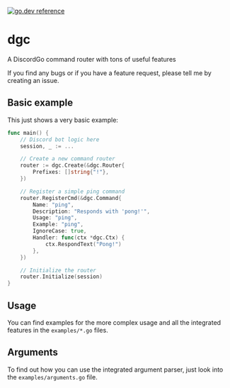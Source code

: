 [![go.dev reference](https://img.shields.io/badge/go.dev-reference-007d9c?logo=go&logoColor=white)](https://pkg.go.dev/github.com/Lukaesebrot/dgc)

# dgc
A DiscordGo command router with tons of useful features

If you find any bugs or if you have a feature request, please tell me by creating an issue.


## Basic example
This just shows a very basic example:
```go
func main() {
    // Discord bot logic here
    session, _ := ...

    // Create a new command router
    router := dgc.Create(&dgc.Router{
        Prefixes: []string{"!"},
    })

    // Register a simple ping command
    router.RegisterCmd(&dgc.Command{
        Name: "ping",
        Description: "Responds with 'pong!'",
        Usage: "ping",
        Example: "ping",
        IgnoreCase: true,
        Handler: func(ctx *dgc.Ctx) {
            ctx.RespondText("Pong!")
        },
    })

    // Initialize the router
    router.Initialize(session)
}
```

## Usage
You can find examples for the more complex usage and all the integrated features in the `examples/*.go` files.

## Arguments
To find out how you can use the integrated argument parser, just look into the `examples/arguments.go` file.
